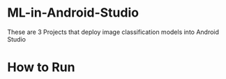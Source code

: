 # ML-in-Android-Studio
These are 3 Projects that deploy image classification models into Android Studio

# How to Run
